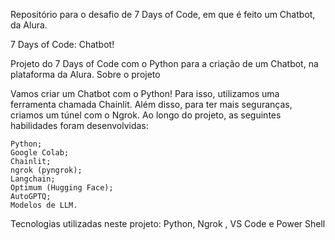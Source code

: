 Repositório para o desafio de 7 Days of Code, em que é feito um Chatbot, da Alura.


7 Days of Code: Chatbot!

Projeto do 7 Days of Code com o Python para a criação de um Chatbot, na plataforma da Alura.
Sobre o projeto

Vamos criar um Chatbot com o Python! Para isso, utilizamos uma ferramenta chamada Chainlit. Além disso, para ter mais seguranças, criamos um túnel com o Ngrok.
Ao longo do projeto, as seguintes habilidades foram desenvolvidas:

    Python;
    Google Colab;
    Chainlit;
    ngrok (pyngrok);
    Langchain;
    Optimum (Hugging Face);
    AutoGPTQ;
    Modelos de LLM.

Tecnologias utilizadas neste projeto:
Python, Ngrok , VS Code e Power Shell


